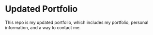 # Updated Portfolio

This repo is my updated portfolio, which includes my portfolio, personal information, and a way to contact me.
